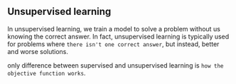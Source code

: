 ## Unsupervised learning

In unsupervised learning, we train a model to solve a problem without us knowing the correct answer. In fact, unsupervised learning is typically used for problems where `there isn't one correct answer`, but instead, better and worse solutions.


only difference between supervised and unsupervised learning is `how the objective function works`.
